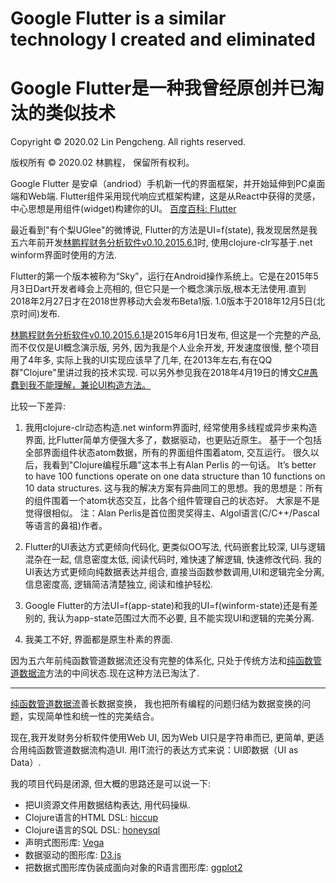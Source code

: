 # Google Flutter is a similar technology I created and eliminated
# Google Flutter是一种我曾经原创并已淘汰的类似技术

Copyright © 2020.02 Lin Pengcheng. All rights reserved.

版权所有 © 2020.02 林鹏程， 保留所有权利。

Google Flutter 是安卓（andriod）手机新一代的界面框架，并开始延伸到PC桌面端和Web端.
Flutter组件采用现代响应式框架构建，这是从React中获得的灵感，中心思想是用组件(widget)构建你的UI。 
[百度百科: Flutter](https://baike.baidu.com/item/Flutter/22498985)

最近看到"有个梨UGlee"的微博说, Flutter的方法是UI=f(state),
我发现居然是我五六年前开发[林鹏程财务分析软件v0.10.2015.6.1](https://github.com/linpengcheng/fa)时,
使用clojure-clr写基于.net winform界面时使用的方法. 

Flutter的第一个版本被称为“Sky”，运行在Android操作系统上。它是在2015年5月3日Dart开发者峰会上亮相的,
但它只是一个概念演示版,根本无法使用.直到2018年2月27日才在2018世界移动大会发布Beta1版.
1.0版本于2018年12月5日(北京时间)发布.

[林鹏程财务分析软件v0.10.2015.6.1](https://github.com/linpengcheng/fa)是2015年6月1日发布, 
但这是一个完整的产品, 而不仅仅是UI概念演示版, 另外, 因为我是个人业余开发, 开发速度很慢,
整个项目用了4年多, 实际上我的UI实现应该早了几年, 在2013年左右,有在QQ群"Clojure"里讲过我的技术实现.
可以另外参见我在2018年4月19日的博文[C#愚蠢到我不能理解，兼论UI构造方法。](./c%23stupid.md)

比较一下差异:

1. 我用clojure-clr动态构造.net winform界面时, 经常使用多线程或异步来构造界面, 比Flutter简单方便强大多了，数据驱动，也更贴近原生。
基于一个包括全部界面组件状态atom数据，所有的界面组件围着atom, 交互运行。 很久以后，我看到"Clojure编程乐趣"这本书上有Alan Perlis
的一句话。 It’s better to have 100 functions operate on one data structure than 10 functions on 10 data structures. 
这与我的解决方案有异曲同工的思想。我的思想是：所有的组件围着一个atom状态交互，比各个组件管理自己的状态好。 大家是不是觉得很相似。
注：Alan Perlis是首位图灵奖得主、Algol语言(C/C++/Pascal等语言的鼻祖)作者。

2. Flutter的UI表达方式更倾向代码化, 更类似OO写法, 代码嵌套比较深, UI与逻辑混杂在一起, 信息密度太低, 阅读代码时, 难快速了解逻辑,
快速修改代码. 我的UI表达方式更倾向纯数据表达并组合, 直接当函数参数调用,UI和逻辑完全分离, 信息密度高, 逻辑简洁清楚独立, 
阅读和维护轻松.

3. Google Flutter的方法UI=f(app-state)和我的UI=f(winform-state)还是有差别的, 我认为app-state范围过大而不必要, 且不能实现UI和逻辑的完美分离. 

4. 我美工不好, 界面都是原生朴素的界面.

因为五六年前纯函数管道数据流还没有完整的体系化, 
只处于传统方法和[纯函数管道数据流](https://github.com/linpengcheng/PurefunctionPipelineDataflow)方法的中间状态.现在这种方法已淘汰了.

----

[纯函数管道数据流](https://github.com/linpengcheng/PurefunctionPipelineDataflow)善长数据变换，
我也把所有编程的问题归结为数据变换的问题，实现简单性和统一性的完美结合。

现在,我开发财务分析软件使用Web UI, 因为Web UI只是字符串而已, 更简单, 更适合用纯函数管道数据流构造UI. 
用IT流行的表达方式来说：UI即数据（UI as Data）.

我的项目代码是闭源, 但大概的思路还是可以说一下:

- 把UI资源文件用数据结构表达, 用代码操纵.
- Clojure语言的HTML DSL: [hiccup](https://github.com/weavejester/hiccup)
- Clojure语言的SQL DSL: [honeysql](https://github.com/jkk/honeysql)
- 声明式图形库: [Vega](https://vega.github.io/)
- 数据驱动的图形库: [D3.js](https://d3js.org/)
- 把数据式图形库伪装成面向对象的R语言图形库: [ggplot2](https://ggplot2.tidyverse.org/)
